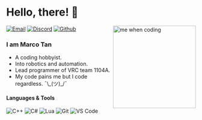 # Hello, there! :wave:

<img align="right" src="https://github.com/laynH/Anime-Girls-Holding-Programming-Books/blob/master/C++/Sakura_Nene_CPP.jpg?raw=true" alt="me when coding" height="220">

[![Email](https://img.shields.io/badge/-Email-D14836?style=flat&logo=gmail&logoColor=white)](mailto:marco.tan.200405@gmail.com)
[![Discord](https://img.shields.io/badge/-Extro%239092-7289DA?style=flat&logo=discord&logoColor=white "that do be my discord username doe")](https://tinyurl.com/qtd2ref)
[![Github](https://img.shields.io/badge/-Github-181717?style=flat&logo=github&logoColor=white "you are literally on it right now, wh?")](https://github.com/IonicArgon)  

### I am Marco Tan

- A coding hobbyist.
- Into robotics and automation.
- Lead programmer of VRC team 1104A.
- My code pains me but I code regardless. ¯\\\_(ツ)_/¯

#### Languages & Tools

![C++](https://img.shields.io/badge/-C%2B%2B-00599C?style=flat&logo=c%2B%2B&logoColor=white)
![C#](https://img.shields.io/badge/-C%23-239120?style=flat&logo=c-sharp&logoColor=white)
![Lua](https://img.shields.io/badge/-Lua-2C2D72?style=flat&logo=lua&logoColor=white)
![Git](https://img.shields.io/badge/-Git-F05032?style=flat&logo=git&logoColor=white)
![VS Code](https://img.shields.io/badge/-Visual%20Studio%20Code-007ACC?style=flat&logo=visual-studio-code&logoColor=white)
